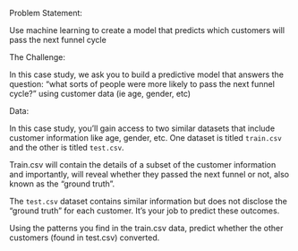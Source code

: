 Problem Statement: 


Use machine learning to create a model that predicts which customers will pass the next funnel cycle


The Challenge: 


In this case study, we ask you to build a predictive model that answers the question: “what sorts of people were more likely to pass the next funnel cycle?” using customer data (ie age, gender, etc)


Data: 


In this case study, you’ll gain access to two similar datasets that include customer information like age, gender, etc. One dataset is titled `train.csv` and the other is titled `test.csv`.

Train.csv will contain the details of a subset of the customer information and importantly, will reveal whether they passed the next funnel or not, also known as the “ground truth”.

The `test.csv` dataset contains similar information but does not disclose the “ground truth” for each customer. It’s your job to predict these outcomes.

Using the patterns you find in the train.csv data, predict whether the other customers (found in test.csv) converted.
